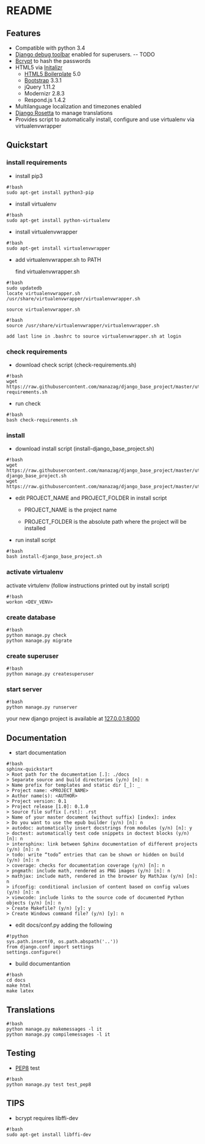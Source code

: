 README
======

## Features

- Compatible with python 3.4
- [Django debug toolbar](http://django-debug-toolbar.readthedocs.org/) enabled for superusers. -- TODO
- [Bcrypt](https://docs.djangoproject.com/en/1.8/topics/auth/passwords/#using-bcrypt-with-django) to hash the passwords
- HTML5 via [Initalizr](http://www.initializr.com/)
  - [HTML5 Boilerplate](http://html5boilerplate.com/) 5.0
  - [Bootstrap](http://getbootstrap.com/) 3.3.1
  - jQuery 1.11.2
  - Modernizr 2.8.3
  - Respond.js 1.4.2
- Multilanguage localization and timezones enabled
- [Django Rosetta](http://django-rosetta.readthedocs.org/) to manage translations
- Provides script to automatically install, configure and use virtualenv via virtualenvwrapper


## Quickstart

### install requirements

- install pip3

```
#!bash
sudo apt-get install python3-pip
```

- install virtualenv

```
#!bash
sudo apt-get install python-virtualenv
```

- install virtualenvwrapper

```
#!bash
sudo apt-get install virtualenvwrapper
```

  - add virtualenvwrapper.sh to PATH

    find virtualenvwrapper.sh

```
#!bash
sudo updatedb
locate virtualenvwrapper.sh
/usr/share/virtualenvwrapper/virtualenvwrapper.sh
```

    source virtualenvwrapper.sh

```
#!bash
source /usr/share/virtualenvwrapper/virtualenvwrapper.sh
```

    add last line in .bashrc to source virtualenvwrapper.sh at login


### check requirements

- download check script (check-requirements.sh)

```
#!bash
wget https://raw.githubusercontent.com/manazag/django_base_project/master/utils/check-requirements.sh
```

- run check

```
#!bash
bash check-requirements.sh
```

### install

- download install script (install-django_base_project.sh)

```
#!bash
wget https://raw.githubusercontent.com/manazag/django_base_project/master/utils/install-django_base_project.sh
wget https://raw.githubusercontent.com/manazag/django_base_project/master/utils/secret_key_generator.py
```

- edit PROJECT_NAME and PROJECT_FOLDER in install script

  - PROJECT_NAME is the project name

  - PROJECT_FOLDER is the absolute path where the project will be installed

- run install script

```
#!bash
bash install-django_base_project.sh
```

### activate virtualenv

activate virtulenv (follow instructions printed out by install script)

```
#!bash
workon <DEV_VENV>
```

### create database

```
#!bash
python manage.py check
python manage.py migrate
```

### create superuser

```
#!bash
python manage.py createsuperuser
```

### start server

```
#!bash
python manage.py runserver
```

your new django project is available at [127.0.0.1:8000](http://127.0.0.1:8000)

## Documentation

- start documentation

```
#!bash
sphinx-quickstart
> Root path for the documentation [.]: ./docs
> Separate source and build directories (y/n) [n]: n
> Name prefix for templates and static dir [_]: _
> Project name: <PROJECT_NAME>
> Author name(s): <AUTHOR>
> Project version: 0.1
> Project release [1.0]: 0.1.0
> Source file suffix [.rst]: .rst
> Name of your master document (without suffix) [index]: index
> Do you want to use the epub builder (y/n) [n]: n
> autodoc: automatically insert docstrings from modules (y/n) [n]: y
> doctest: automatically test code snippets in doctest blocks (y/n) [n]: n
> intersphinx: link between Sphinx documentation of different projects (y/n) [n]: n
> todo: write “todo” entries that can be shown or hidden on build (y/n) [n]: n
> coverage: checks for documentation coverage (y/n) [n]: n
> pngmath: include math, rendered as PNG images (y/n) [n]: n
> mathjax: include math, rendered in the browser by MathJax (y/n) [n]: n
> ifconfig: conditional inclusion of content based on config values (y/n) [n]: n
> viewcode: include links to the source code of documented Python objects (y/n) [n]: n
> Create Makefile? (y/n) [y]: y
> Create Windows command file? (y/n) [y]: n
```

- edit docs/conf.py adding the following

```
#!python
sys.path.insert(0, os.path.abspath('..'))
from django.conf import settings
settings.configure()
```

- build documentantion

```
#!bash
cd docs
make html
make latex
```

## Translations

```
#!bash
python manage.py makemessages -l it
python manage.py compilemessages -l it
```

## Testing

- [PEP8](https://pypi.python.org/pypi/pep8) test

```
#!bash
python manage.py test test_pep8
```

## TIPS

- bcrypt requires libffi-dev

```
#!bash
sudo apt-get install libffi-dev
```
